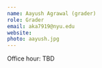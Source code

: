 ```yaml
---
name: Aayush Agrawal (grader)
role: Grader 
email: aka7919@nyu.edu
website: 
photo: aayush.jpg
---
```


Office hour: TBD
